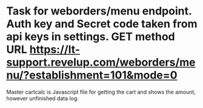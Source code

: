 # Task for weborders/menu endpoint. Auth key and Secret code taken from api keys in settings. GET method URL https://lt-support.revelup.com/weborders/menu/?establishment=101&mode=0
Master cartcalc is Javascript file for getting the cart and shows the amount, however unfinished data log. 
